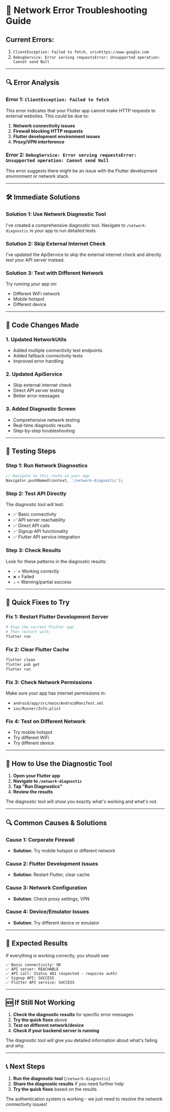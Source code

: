 # 🚨 Network Error Troubleshooting Guide

## **Current Errors:**
1. `ClientException: Failed to fetch, uri=https://www.google.com`
2. `DebugService: Error serving requestsError: Unsupported operation: Cannot send Null`

---

## 🔍 **Error Analysis**

### **Error 1: `ClientException: Failed to fetch`**
This error indicates that your Flutter app cannot make HTTP requests to external websites. This could be due to:

1. **Network connectivity issues**
2. **Firewall blocking HTTP requests**
3. **Flutter development environment issues**
4. **Proxy/VPN interference**

### **Error 2: `DebugService: Error serving requestsError: Unsupported operation: Cannot send Null`**
This error suggests there might be an issue with the Flutter development environment or network stack.

---

## 🛠️ **Immediate Solutions**

### **Solution 1: Use Network Diagnostic Tool**
I've created a comprehensive diagnostic tool. Navigate to `/network-diagnostic` in your app to run detailed tests.

### **Solution 2: Skip External Internet Check**
I've updated the ApiService to skip the external internet check and directly test your API server instead.

### **Solution 3: Test with Different Network**
Try running your app on:
- Different WiFi network
- Mobile hotspot
- Different device

---

## 🔧 **Code Changes Made**

### **1. Updated NetworkUtils**
- Added multiple connectivity test endpoints
- Added fallback connectivity tests
- Improved error handling

### **2. Updated ApiService**
- Skip external internet check
- Direct API server testing
- Better error messages

### **3. Added Diagnostic Screen**
- Comprehensive network testing
- Real-time diagnostic results
- Step-by-step troubleshooting

---

## 🧪 **Testing Steps**

### **Step 1: Run Network Diagnostics**
```dart
// Navigate to this route in your app
Navigator.pushNamed(context, '/network-diagnostic');
```

### **Step 2: Test API Directly**
The diagnostic tool will test:
- ✅ Basic connectivity
- ✅ API server reachability  
- ✅ Direct API calls
- ✅ Signup API functionality
- ✅ Flutter API service integration

### **Step 3: Check Results**
Look for these patterns in the diagnostic results:
- `✅` = Working correctly
- `❌` = Failed
- `⚠️` = Warning/partial success

---

## 🚀 **Quick Fixes to Try**

### **Fix 1: Restart Flutter Development Server**
```bash
# Stop the current Flutter app
# Then restart with:
flutter run
```

### **Fix 2: Clear Flutter Cache**
```bash
flutter clean
flutter pub get
flutter run
```

### **Fix 3: Check Network Permissions**
Make sure your app has internet permissions in:
- `android/app/src/main/AndroidManifest.xml`
- `ios/Runner/Info.plist`

### **Fix 4: Test on Different Network**
- Try mobile hotspot
- Try different WiFi
- Try different device

---

## 📱 **How to Use the Diagnostic Tool**

1. **Open your Flutter app**
2. **Navigate to `/network-diagnostic`**
3. **Tap "Run Diagnostics"**
4. **Review the results**

The diagnostic tool will show you exactly what's working and what's not.

---

## 🔍 **Common Causes & Solutions**

### **Cause 1: Corporate Firewall**
- **Solution**: Try mobile hotspot or different network

### **Cause 2: Flutter Development Issues**
- **Solution**: Restart Flutter, clear cache

### **Cause 3: Network Configuration**
- **Solution**: Check proxy settings, VPN

### **Cause 4: Device/Emulator Issues**
- **Solution**: Try different device or emulator

---

## 🎯 **Expected Results**

If everything is working correctly, you should see:
```
✅ Basic connectivity: OK
✅ API server: REACHABLE  
✅ API call: Status 401 (expected - requires auth)
✅ Signup API: SUCCESS
✅ Flutter API service: SUCCESS
```

---

## 🆘 **If Still Not Working**

1. **Check the diagnostic results** for specific error messages
2. **Try the quick fixes** above
3. **Test on different network/device**
4. **Check if your backend server is running**

The diagnostic tool will give you detailed information about what's failing and why.

---

## 📞 **Next Steps**

1. **Run the diagnostic tool** (`/network-diagnostic`)
2. **Share the diagnostic results** if you need further help
3. **Try the quick fixes** based on the results

The authentication system is working - we just need to resolve the network connectivity issues!

